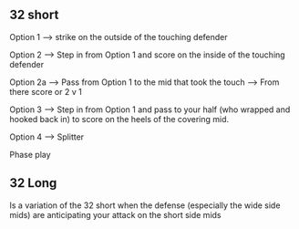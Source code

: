 
## 32 short

Option 1 --> strike on the outside of the touching defender

Option 2 --> Step in from Option 1 and score on the inside of the touching defender

Option 2a --> Pass from Option 1 to the mid that took the touch --> From there score or 2 v 1

Option 3 --> Step in from Option 1 and pass to your half (who wrapped and hooked back in) to score on the heels of the covering mid.

Option 4 --> Splitter

Phase play

## 32 Long
Is a variation of the 32 short when the defense (especially the wide side mids) are anticipating your attack on the short side mids